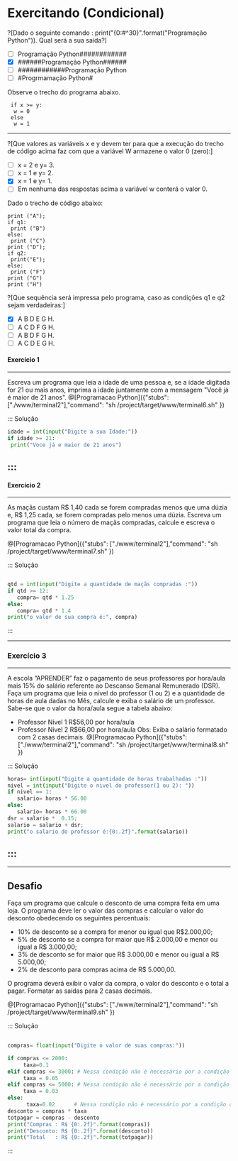 # Exercitando (Condicional)

?[Dado o seguinte comando : print("{0:#^30}".format("Programação Python")). Qual será a sua saída?]
-[ ] Programação Python############
-[x] ######Programação Python######
-[ ] ############Programação Python
-[ ] #Progrmamação Python#

Observe o trecho do programa abaixo.
``` 
 if x >= y:
  w = 0
 else  
  w = 1
```
---
?[Que valores as variáveis x e y devem ter para que a execução do trecho de código acima faz com que a variável W armazene o valor 0 (zero):]
-[ ] x = 2 e y= 3.
-[ ] x = 1 e y= 2.
-[x] x = 1 e y= 1.
-[ ] Em nenhuma das respostas acima a variável w conterá o valor 0.

Dado o trecho de código abaixo:
```
print ("A");
if q1:
 print ("B")
else:
 print ("C")
print ("D");
if q2:
 print("E");
else:
 print ("F")
print ("G")
print ("H")
```

?[Que sequência será impressa pelo programa, caso as condições q1 e q2 sejam verdadeiras:]
-[x] A B D E G H.
-[ ] A C D F G H.
-[ ] A B D F G H.
-[ ] A C D E G H.

#### <b> Exercício 1  </b>
----
Escreva um programa que leia a idade de uma pessoa e, se a idade digitada for 21 ou mais anos, imprima a idade juntamente com a mensagem "Você já é maior de 21 anos".
@[Programacao Python]({"stubs": ["./www/terminal2"],"command": "sh /project/target/www/terminal6.sh" })
 
::: Solução

``` python
idade = int(input("Digite a sua Idade:"))
if idade >= 21:
 print("Voce já e maior de 21 anos")
```
:::
---
#### <b> Exercício 2  </b>
----
As maçãs custam R$ 1,40 cada se forem compradas menos que uma dúzia e, R$ 1,25 cada, se forem compradas pelo menos uma dúzia. Escreva um programa que leia o número de maçãs compradas, calcule e escreva o valor total da compra.  

@[Programacao Python]({"stubs": ["./www/terminal2"],"command": "sh /project/target/www/terminal7.sh" })

::: Solução

``` python

qtd = int(input("Digite a quantidade de maçãs compradas :"))
if qtd >= 12:
   compra= qtd * 1.25
else:
   compra= qtd * 1.4
print("o valor de sua compra é:", compra)

```
:::

---
### <b> Exercício 3  </b>
----
A escola “APRENDER” faz o pagamento de seus professores por hora/aula mais 15% do salário referente ao Descanso Semanal Remunerado (DSR). Faça um programa que leia o nível do professor (1 ou 2) e a quantidade de horas de aula dadas no Mês, calcule e exiba o salário de um professor. Sabe-se que o valor da hora/aula segue a tabela abaixo: 
+ Professor Nível 1 R$56,00 por hora/aula 
+ Professor Nível 2 R$66,00 por hora/aula 
Obs: Exiba o salário formatado com 2 casas decimais.
 @[Programacao Python]({"stubs": ["./www/terminal2"],"command": "sh /project/target/www/terminal8.sh" })
 
::: Solução

``` python
horas= int(input("Digite a quantidade de horas trabalhadas :"))
nivel = int(input("Digite o nivel do professor(1 ou 2): "))
if nivel == 1:
   salario= horas * 56.00
else:
   salario= horas * 66.00
dsr = salario *  0.15;
salario = salario + dsr;
print("o salario do professor é:{0:.2f}".format(salario))

```
:::
----
----
Desafio
----
Faça um programa que calcule o desconto de uma compra feita em uma loja. O programa deve ler o valor das compras e calcular o valor do desconto obedecendo os seguintes percentuais: 
+ 10% de desconto se a compra for menor ou igual que R$2.000,00; 
+ 5% de desconto se a compra for maior que R$ 2.000,00 e menor ou igual a R$ 3.000,00;
+ 3% de desconto se for maior que R$ 3.000,00 e menor ou igual a R$ 5.000,00;
+ 2% de desconto para compras acima de R$ 5.000,00.

O programa deverá exibir o valor da compra, o valor do desconto e o total a pagar. Formatar as saídas para 2 casas decimais.

@[Programacao Python]({"stubs": ["./www/terminal2"],"command": "sh /project/target/www/terminal9.sh" })

::: Solução
```python
 
compras= float(input("Digite o valor de suas compras:"))

if compras <= 2000:
     taxa=0.1
elif compras <= 3000: # Nessa condição não é necessário por a condição de maior que 2000, pois nesse if já é maior que 2000*/
     taxa = 0.05     
elif compras <= 5000: # Nessa condição não é necessário por a condição de maior que 3000, pois nesse if já é maior que 3000*/
     taxa = 0.03    
else:
      taxa=0.02      # Nessa condição não é necessário por a condição de maior que 2000, pois nesse if já é maior que 2000*/        
desconto = compras * taxa
totpagar = compras - desconto
print("Compras : R$ {0:.2f}".format(compras))
print("Desconto: R$ {0:.2f}".format(desconto))
print("Total   : R$ {0:.2f}".format(totpagar))

```
:::
